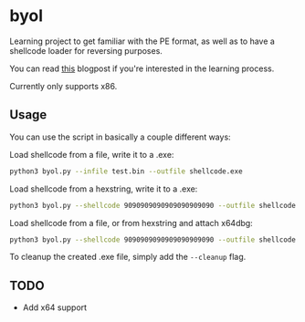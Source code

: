 # byol

Learning project to get familiar with the PE format, as well as to have a shellcode loader for reversing purposes.

You can read [this](https://visit.suspect.network/reversing-adventures/building-a-pe-from-scratch) blogpost if you're interested in the learning process.

Currently only supports x86.

## Usage

You can use the script in basically a couple different ways:

Load shellcode from a file, write it to a .exe:

```sh
python3 byol.py --infile test.bin --outfile shellcode.exe
```

Load shellcode from a hexstring, write it to a .exe:

```sh
python3 byol.py --shellcode 9090909090909090909090 --outfile shellcode.exe
```

Load shellcode from a file, or from hexstring and attach x64dbg:

```sh
python3 byol.py --shellcode 9090909090909090909090 --outfile shellcode.exe --debug C:\Users\user\Desktop\x32dbg.exe
```

To cleanup the created .exe file, simply add the `--cleanup` flag.

## TODO

* Add x64 support
